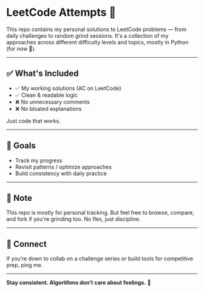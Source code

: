 # LeetCode Attempts 🚀

This repo contains my personal solutions to LeetCode problems — from daily challenges to random grind sessions. It's a collection of my approaches across different difficulty levels and topics, mostly in Python (for now 👀).

---
## ✅ What's Included

- ✅ My working solutions (AC on LeetCode)
- ✅ Clean & readable logic
- ❌ No unnecessary comments
- ❌ No bloated explanations

Just code that works.

---

## 🧠 Goals

- Track my progress
- Revisit patterns / optimize approaches
- Build consistency with daily practice
---

## 📌 Note

This repo is mostly for personal tracking. But feel free to browse, compare, and fork if you're grinding too. No flex, just discipline.

---

## 🔗 Connect

If you’re down to collab on a challenge series or build tools for competitive prep, ping me.

---

**Stay consistent. Algorithms don't care about feelings.** 💯

